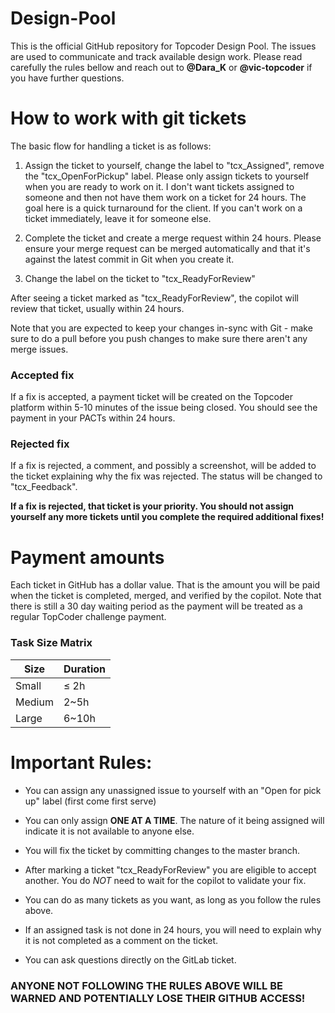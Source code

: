 # Design-Pool
This is the official GitHub repository for Topcoder Design Pool. The issues are used to communicate and track available design work. Please read carefully the rules bellow and reach out to **@Dara_K** or **@vic-topcoder** if you have further questions.

# How to work with git tickets

The basic flow for handling a ticket is as follows:

1. Assign the ticket to yourself, change the label to "tcx_Assigned", remove the "tcx_OpenForPickup" label.  Please only assign tickets to yourself when you are ready to work on it.  I don't want tickets assigned to someone and then not have them work on a ticket for 24 hours.  The goal here is a quick turnaround for the client.  If you can't work on a ticket immediately, leave it for someone else.

2. Complete the ticket and create a merge request within 24 hours.  Please ensure your merge request can be merged automatically and that it's against the latest commit in Git when you create it.

3. Change the label on the ticket to "tcx_ReadyForReview"

After seeing a ticket marked as "tcx_ReadyForReview", the copilot will review that ticket, usually within 24 hours.

Note that you are expected to keep your changes in-sync with Git - make sure to do a pull before you push changes to make sure there aren't any merge issues.

### Accepted fix

If a fix is accepted, a payment ticket will be created on the Topcoder platform within 5-10 minutes of the issue being closed.  You should see the payment in your PACTs within 24 hours.

### Rejected fix

If a fix is rejected, a comment, and possibly a screenshot, will be added to the ticket explaining why the fix was rejected.  The status will be changed to "tcx_Feedback".

**If a fix is rejected, that ticket is your priority.  You should not assign yourself any more tickets until you complete the required additional fixes!**

# Payment amounts

Each ticket in GitHub has a dollar value.  That is the amount you will be paid when the ticket is completed, merged, and verified by the copilot.  Note that there is still a 30 day waiting period as the payment will be treated as a regular TopCoder challenge payment.

### Task Size Matrix

| Size | Duration | 
|---|---|
| Small | ≤ 2h |
| Medium | 2~5h |
| Large | 6~10h |

# Important Rules:

- You can assign any unassigned issue to yourself with an "Open for pick up" label (first come first serve)

- You can only assign **ONE AT A TIME**. The nature of it being assigned will indicate it is not available to anyone else.

- You will fix the ticket by committing changes to the master branch.

- After marking a ticket "tcx_ReadyForReview" you are eligible to accept another. You do _NOT_ need to wait for the copilot to validate your fix.

- You can do as many tickets as you want, as long as you follow the rules above.

- If an assigned task is not done in 24 hours, you will need to explain why it is not completed as a comment on the ticket.

- You can ask questions directly on the GitLab ticket.

### ANYONE NOT FOLLOWING THE RULES ABOVE WILL BE WARNED AND POTENTIALLY LOSE THEIR GITHUB ACCESS!
